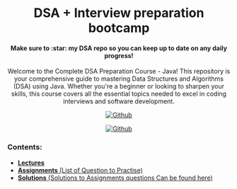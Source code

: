 <h1 align="center">
    DSA + Interview preparation bootcamp
</h1>

<h4 align="center">Make sure to :star: my DSA repo so you can keep up to date on any daily progress!</h4>

<p align="center">
    Welcome to the Complete DSA Preparation Course - Java! This repository is your comprehensive guide to mastering Data Structures and Algorithms (DSA) using Java. Whether you're a beginner or looking to sharpen your skills, this course covers all the essential topics needed to excel in coding interviews and software development.
</p>

<p align="center">
   <a href="https://github.com/Developer-RONNIE/complete-leetcode-solutions" alt="Github" title="github">
    <img src="https://img.shields.io/badge/Complete--LeetCode--Solutions-orange?style=for-the-badge&logo=github&logoColor=white" align="center" alt="Github"/>
  </a>
</p>

<p align="center">
   <a href="https://github.com/Developer-RONNIE/DSA-Bootcamp-Java/blob/main/SYLLABUS.md" alt="Github" title="github">
    <img src="https://img.shields.io/badge/Checkout--Syllabus-blue?style=for-the-badge&logo=github&logoColor=white" align="center" alt="Github"/>
  </a>
</p>

### Contents: 
- [**Lectures**](https://github.com/Developer-RONNIE/DSA-Bootcamp-Java/tree/main/assignments)
- [**Assignments** (List of Question to Practise)](https://github.com/Developer-RONNIE/DSA-Bootcamp-Java/tree/main/lectures)
- [**Solutions** (Solutions to Assignments questions Can be found here)](https://github.com/Developer-RONNIE/DSA-Bootcamp-Java/tree/main/solutions)


